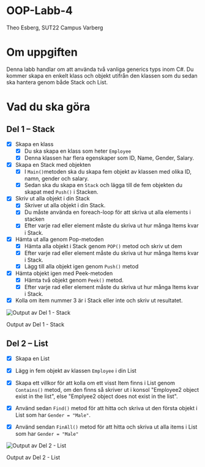 # OOP-Labb-4
Theo Esberg, SUT22 Campus Varberg

# Om uppgiften

Denna labb handlar om att använda två vanliga generics typs inom C#. Du kommer skapa en enkelt klass och objekt utifrån den klassen som du sedan ska hantera genom både Stack och List.

# Vad du ska göra

## Del 1 – Stack

- [x]  Skapa en klass
    - [x]  Du ska skapa en klass som heter `Employee`
    - [x]  Denna klassen har flera egenskaper som ID, Name, Gender, Salary.

- [x]  Skapa en Stack med objekten
    - [x]  I `Main()`metoden ska du skapa fem objekt av klassen med olika ID, namn, gender och salary.
    - [x]  Sedan ska du skapa en `Stack` och lägga till de fem objekten du skapat med `Push()` i Stacken.
- [x]  Skriv ut alla objekt i din Stack
    - [x]  Skriver ut alla objekt i din Stack.
    - [x]  Du måste använda en foreach-loop för att skriva ut alla elements i stacken
    - [x]  Efter varje rad eller element måste du skriva ut hur många Items kvar i Stack.
- [x]  Hämta ut alla genom Pop-metoden
    - [x]  Hämta alla objekt i Stack genom `POP()` metod och skriv ut dem
    - [x]  Efter varje rad eller element måste du skriva ut hur många Items kvar i Stack.
    - [x]  Lägg till alla objekt igen genom `Push()` metod
- [x]  Hämta  objekt igen med Peek-metoden
    - [x]  Hämta två objekt genom `Peek()` metod.
    - [x]  Efter varje rad eller element måste du skriva ut hur många Items kvar i Stack.
- [x]  Kolla om item nummer 3 är i Stack eller inte och skriv ut resultatet.

![Output av Del 1 - Stack](https://qlok.notion.site/image/https%3A%2F%2Fs3-us-west-2.amazonaws.com%2Fsecure.notion-static.com%2F7adac547-4fbd-4b1e-b983-a0663c6fff19%2FCapturegsgrg.png?table=block&id=1fbde680-8565-4455-81e7-40c30b184ab0&spaceId=76ff052e-5519-4c95-9c8a-d50fbda370ef&width=530&userId=&cache=v2)

Output av Del 1 - Stack

## Del 2 – List

- [x]  Skapa en List
- [x]  Lägg in fem objekt av klassen `Employee` i din List
- [x]  Skapa ett villkor för att kolla om ett visst Item finns i List genom `Contains()` metod, om den finns så skriver ut i konsol "Employee2 object exist in the list", else "Emplyee2 object does not exist in the list".
- [x]  Använd sedan `Find()` metod för att hitta och skriva ut den första objekt i List som har `Gender = "Male"`.
- [x]  Använd sendan `FinAll()` metod för att hitta och skriva ut alla items i List som har `Gender = "Male"`


![Output av Del 2 - List](https://qlok.notion.site/image/https%3A%2F%2Fs3-us-west-2.amazonaws.com%2Fsecure.notion-static.com%2F5fb05d32-92a2-4fe0-91d3-ae002318e8a9%2Fassafs.png?table=block&id=3bf75e26-0cd5-4887-bfc0-0d4c02f8376c&spaceId=76ff052e-5519-4c95-9c8a-d50fbda370ef&width=1440&userId=&cache=v2)

Output av Del 2 - List
